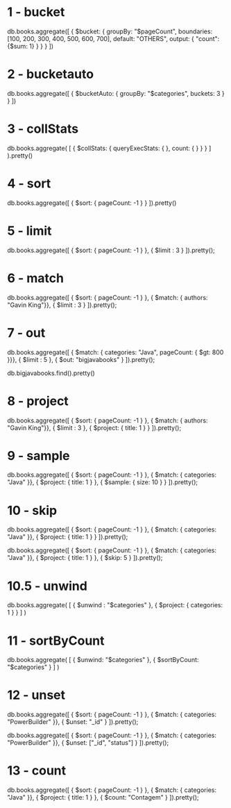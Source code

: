# 1 - bucket

db.books.aggregate([
  {
    $bucket: {
      groupBy: "$pageCount",
      boundaries: [100, 200, 300, 400, 500, 600, 700],
      default: "OTHERS",
      output: {
        "count": {$sum: 1}
      }
    }
  }
])

# 2 - bucketauto

db.books.aggregate([
  {
    $bucketAuto: {
      groupBy: "$categories",
      buckets: 3
    }
  }
])

# 3 - collStats

db.books.aggregate( [ { $collStats: { queryExecStats: { }, count: { } } } ] ).pretty()

# 4 - sort

db.books.aggregate([
  { $sort: { pageCount: -1 } }
]).pretty()

# 5 - limit

db.books.aggregate([
  { $sort: { pageCount: -1 } },
  { $limit : 3 }
]).pretty();

# 6 - match

db.books.aggregate([
  { $sort: { pageCount: -1 } },
  { $match: { authors: "Gavin King"}},
  { $limit : 3 }
]).pretty();


# 7 - out

db.books.aggregate([
  { $match: { categories: "Java", pageCount: { $gt: 800 }}},
  { $limit : 5 },
  { $out: "bigjavabooks" }
]).pretty();

db.bigjavabooks.find().pretty()

# 8 - project

db.books.aggregate([
  { $sort: { pageCount: -1 } },
  { $match: { authors: "Gavin King"}},
  { $limit : 3 },
  { $project: { title: 1 } }
]).pretty();

# 9 - sample

db.books.aggregate([
  { $sort: { pageCount: -1 } },
  { $match: { categories: "Java" }},
  { $project: { title: 1 } },
  { $sample: { size: 10 } }
]).pretty();

# 10 - skip

db.books.aggregate([
  { $sort: { pageCount: -1 } },
  { $match: { categories: "Java" }},
  { $project: { title: 1 } }
]).pretty();

db.books.aggregate([
  { $sort: { pageCount: -1 } },
  { $match: { categories: "Java" }},
  { $project: { title: 1 } },
  { $skip: 5 }
]).pretty();

# 10.5 - unwind

db.books.aggregate( [ 
  { $unwind : "$categories" },
  { $project: { categories: 1 } }
] )

# 11 - sortByCount

db.books.aggregate( [ { $unwind: "$categories" },  { $sortByCount: "$categories" } ] )

# 12 - unset

db.books.aggregate([
  { $sort: { pageCount: -1 } },
  { $match: { categories: "PowerBuilder" }},
  { $unset: "_id" }
]).pretty();

db.books.aggregate([
  { $sort: { pageCount: -1 } },
  { $match: { categories: "PowerBuilder" }},
  { $unset: ["_id", "status"] }
]).pretty();

# 13 - count

db.books.aggregate([
  { $sort: { pageCount: -1 } },
  { $match: { categories: "Java" }},
  { $project: { title: 1 } },
  { $count: "Contagem" }
]).pretty();

